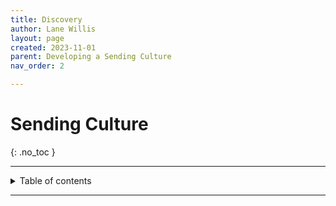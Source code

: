 ```yaml
---
title: Discovery
author: Lane Willis
layout: page
created: 2023-11-01
parent: Developing a Sending Culture
nav_order: 2

---
```


# Sending Culture
{: .no_toc }

---

<details closed markdown="block">
  <summary>
    Table of contents
  </summary>
  {: .text-delta }
1. TOC
{:toc}
</details>

---
